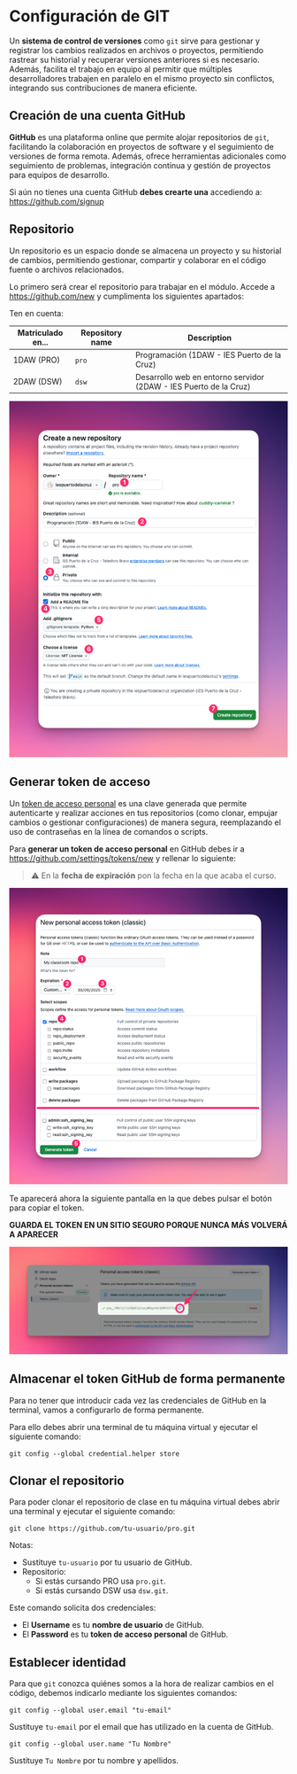 # Configuración de GIT

Un **sistema de control de versiones** como `git` sirve para gestionar y registrar los cambios realizados en archivos o proyectos, permitiendo rastrear su historial y recuperar versiones anteriores si es necesario. Además, facilita el trabajo en equipo al permitir que múltiples desarrolladores trabajen en paralelo en el mismo proyecto sin conflictos, integrando sus contribuciones de manera eficiente.

## Creación de una cuenta GitHub

**GitHub** es una plataforma online que permite alojar repositorios de `git`, facilitando la colaboración en proyectos de software y el seguimiento de versiones de forma remota. Además, ofrece herramientas adicionales como seguimiento de problemas, integración continua y gestión de proyectos para equipos de desarrollo.

Si aún no tienes una cuenta GitHub **debes crearte una** accediendo a: https://github.com/signup

## Repositorio

Un repositorio es un espacio donde se almacena un proyecto y su historial de cambios, permitiendo gestionar, compartir y colaborar en el código fuente o archivos relacionados.

Lo primero será crear el repositorio para trabajar en el módulo. Accede a https://github.com/new y cumplimenta los siguientes apartados:

Ten en cuenta:

| Matriculado en... | Repository name | Description                                                       |
| ----------------- | --------------- | ----------------------------------------------------------------- |
| 1DAW (PRO)        | `pro`           | Programación (1DAW - IES Puerto de la Cruz)                       |
| 2DAW (DSW)        | `dsw`           | Desarrollo web en entorno servidor (2DAW - IES Puerto de la Cruz) |

![Nuevo repositorio](./images/git-setup/new-repository.png)

## Generar token de acceso

Un [token de acceso personal](https://docs.github.com/es/authentication/keeping-your-account-and-data-secure/managing-your-personal-access-tokens) es una clave generada que permite autenticarte y realizar acciones en tus repositorios (como clonar, empujar cambios o gestionar configuraciones) de manera segura, reemplazando el uso de contraseñas en la línea de comandos o scripts.

Para **generar un token de acceso personal** en GitHub debes ir a https://github.com/settings/tokens/new y rellenar lo siguiente:

> ⚠️ En la **fecha de expiración** pon la fecha en la que acaba el curso.

![Access token](./images/git-setup/access-token.png)

Te aparecerá ahora la siguiente pantalla en la que debes pulsar el botón para copiar el token.

**GUARDA EL TOKEN EN UN SITIO SEGURO PORQUE NUNCA MÁS VOLVERÁ A APARECER**

![Copiar Access token](./images/git-setup/copy-access-token.png)

## Almacenar el token GitHub de forma permanente

Para no tener que introducir cada vez las credenciales de GitHub en la terminal, vamos a configurarlo de forma permanente.

Para ello debes abrir una terminal de tu máquina virtual y ejecutar el siguiente comando:

```console
git config --global credential.helper store
```

## Clonar el repositorio

Para poder clonar el repositorio de clase en tu máquina virtual debes abrir una terminal y ejecutar el siguiente comando:

```console
git clone https://github.com/tu-usuario/pro.git
```

Notas:

- Sustituye `tu-usuario` por tu usuario de GitHub.
- Repositorio:
  - Si estás cursando PRO usa `pro.git`.
  - Si estás cursando DSW usa `dsw.git`.

Este comando solicita dos credenciales:

- El **Username** es tu **nombre de usuario** de GitHub.
- El **Password** es tu **token de acceso personal** de GitHub.

## Establecer identidad

Para que `git` conozca quiénes somos a la hora de realizar cambios en el código, debemos indicarlo mediante los siguientes comandos:

```console
git config --global user.email "tu-email"
```

Sustituye `tu-email` por el email que has utilizado en la cuenta de GitHub.

```console
git config --global user.name "Tu Nombre"
```

Sustituye `Tu Nombre` por tu nombre y apellidos.

